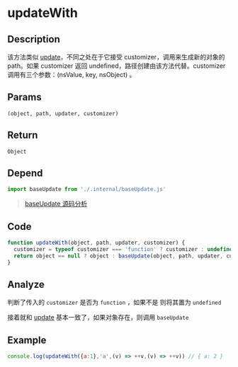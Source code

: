 # updateWith

## Description
该方法类似 [update](./update.md)，不同之处在于它接受 customizer，调用来生成新的对象的 path。如果 customizer 返回 undefined，路径创建由该方法代替。customizer 调用有三个参数：(nsValue, key, nsObject) 。
## Params
`(object, path, updater, customizer)`
## Return
`Object`
## Depend
```js
import baseUpdate from './.internal/baseUpdate.js'
```
> [baseUpdate 源码分析](../internal/baseUpdate.md)
>

## Code
```js
function updateWith(object, path, updater, customizer) {
  customizer = typeof customizer === 'function' ? customizer : undefined
  return object == null ? object : baseUpdate(object, path, updater, customizer)
}
```
## Analyze
判断了传入的 `customizer` 是否为 `function` ，如果不是 则将其置为 `undefined`

接着就和 [update](./update.md) 基本一致了，如果对象存在，则调用 `baseUpdate` 

## Example
```js
console.log(updateWith({a:1},'a',(v) => ++v,(v) => ++v)) // { a: 2 }
```

